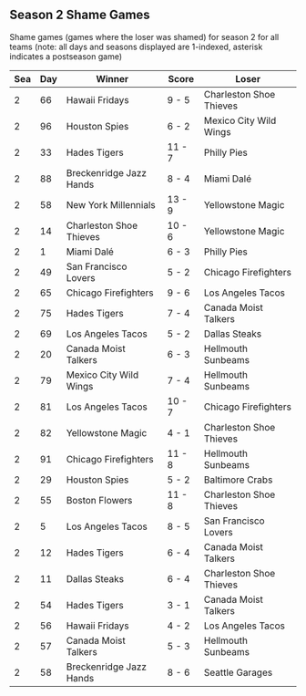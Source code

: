 ## Season 2 Shame Games



Shame games (games where the loser was shamed) for season 2 for all teams (note: all days and seasons displayed are 1-indexed, asterisk indicates a postseason game)


| Sea | Day | Winner | Score | Loser | 
| ------ |------ |------ |------ |------ |
| 2 | 66 | Hawaii Fridays | 9 - 5 | Charleston Shoe Thieves | 
| 2 | 96 | Houston Spies | 6 - 2 | Mexico City Wild Wings | 
| 2 | 33 | Hades Tigers | 11 - 7 | Philly Pies | 
| 2 | 88 | Breckenridge Jazz Hands | 8 - 4 | Miami Dalé | 
| 2 | 58 | New York Millennials | 13 - 9 | Yellowstone Magic | 
| 2 | 14 | Charleston Shoe Thieves | 10 - 6 | Yellowstone Magic | 
| 2 | 1 | Miami Dalé | 6 - 3 | Philly Pies | 
| 2 | 49 | San Francisco Lovers | 5 - 2 | Chicago Firefighters | 
| 2 | 65 | Chicago Firefighters | 9 - 6 | Los Angeles Tacos | 
| 2 | 75 | Hades Tigers | 7 - 4 | Canada Moist Talkers | 
| 2 | 69 | Los Angeles Tacos | 5 - 2 | Dallas Steaks | 
| 2 | 20 | Canada Moist Talkers | 6 - 3 | Hellmouth Sunbeams | 
| 2 | 79 | Mexico City Wild Wings | 7 - 4 | Hellmouth Sunbeams | 
| 2 | 81 | Los Angeles Tacos | 10 - 7 | Chicago Firefighters | 
| 2 | 82 | Yellowstone Magic | 4 - 1 | Charleston Shoe Thieves | 
| 2 | 91 | Chicago Firefighters | 11 - 8 | Hellmouth Sunbeams | 
| 2 | 29 | Houston Spies | 5 - 2 | Baltimore Crabs | 
| 2 | 55 | Boston Flowers | 11 - 8 | Charleston Shoe Thieves | 
| 2 | 5 | Los Angeles Tacos | 8 - 5 | San Francisco Lovers | 
| 2 | 12 | Hades Tigers | 6 - 4 | Canada Moist Talkers | 
| 2 | 11 | Dallas Steaks | 6 - 4 | Charleston Shoe Thieves | 
| 2 | 54 | Hades Tigers | 3 - 1 | Canada Moist Talkers | 
| 2 | 56 | Hawaii Fridays | 4 - 2 | Los Angeles Tacos | 
| 2 | 57 | Canada Moist Talkers | 5 - 3 | Hellmouth Sunbeams | 
| 2 | 58 | Breckenridge Jazz Hands | 8 - 6 | Seattle Garages | 


